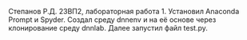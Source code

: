 Степанов Р.Д. 23ВП2, лабораторная работа 1.
Установил Anaconda Prompt и Spyder. Создал среду dnnenv и на её основе через клонирование среду dnnlab. Далее запустил файл test.py.
